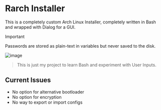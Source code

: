 # Rarch Installer
This is a completely custom Arch Linux Installer, completely written in Bash and wrapped with Dialog for a GUI.
> [!IMPORTANT]
> Passwords are stored as plain-text in variables but never saved to the disk.

![image](https://github.com/RileyMeta/Arch_Installer/assets/32332593/50a8ec34-7f50-499c-8903-1ac8a470a4a1)
> This is just my project to learn Bash and experiment with User Inputs.

## Current Issues
- No option for alternative bootloader
- No option for encryption
- No way to export or import configs
